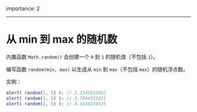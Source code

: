 importance: 2

---

# 从 min 到 max 的随机数

内置函数 `Math.random()` 会创建一个 `0` 到 `1` 的随机值（不包括 `1`）。

编写函数 `random(min, max)` 以生成从 `min` 到 `max`（不包括 `max`）的随机浮点数。

实例：

```js
alert( random(1, 5) ); // 1.2345623452
alert( random(1, 5) ); // 3.7894332423
alert( random(1, 5) ); // 4.3435234525
```
